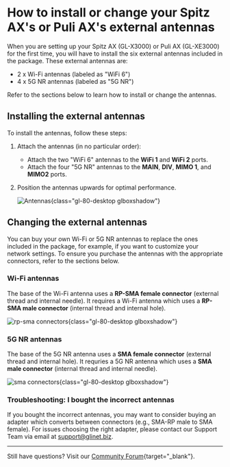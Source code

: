 # How to install or change your Spitz AX's or Puli AX's external antennas

When you are setting up your Spitz AX (GL-X3000) or Puli AX (GL-XE3000) for the first time, you will have to install the six external antennas included in the package. These external antennas are: 

* 2 x Wi-Fi antennas (labeled as "WiFi 6")
* 4 x 5G NR antennas (labeled as "5G NR")

Refer to the sections below to learn how to install or change the antennas. 

## Installing the external antennas

To install the antennas, follow these steps: 

1. Attach the antennas (in no particular order): 
    * Attach the two "WiFi 6" antennas to the **WiFi 1** and **WiFi 2** ports. 
    * Attach the four "5G NR" antennas to the **MAIN**, **DIV**, **MIMO 1**, and **MIMO2** ports. 
2. Position the antennas upwards for optimal performance. 

    ![Antennas](https://static.gl-inet.com/docs/router/en/4/tutorials/change_x3000_xe3000_antennas/x3000-antennas.jpg){class="gl-80-desktop glboxshadow"}

## Changing the external antennas 

You can buy your own Wi-Fi or 5G NR antennas to replace the ones included in the package, for example, if you want to customize your network settings. 
To ensure you purchase the antennas with the appropriate connectors, refer to the sections below. 

### Wi-Fi antennas

The base of the Wi-Fi antenna uses a **RP-SMA female connector** (external thread and internal needle). It requires a Wi-Fi antenna which uses a **RP-SMA male connector** (internal thread and internal hole).

![rp-sma connectors](https://static.gl-inet.com/docs/router/en/4/tutorials/change_x3000_xe3000_antennas/rp-sma-connectors.jpg){class="gl-80-desktop glboxshadow"}

### 5G NR antennas

The base of the 5G NR antenna uses a **SMA female connector** (external thread and internal hole). It requries a 5G NR antenna which uses a **SMA male connector** (internal thread and internal needle).

![sma connectors](https://static.gl-inet.com/docs/router/en/4/tutorials/change_x3000_xe3000_antennas/sma-connectors.jpg){class="gl-80-desktop glboxshadow"}

### Troubleshooting: I bought the incorrect antennas

If you bought the incorrect antennas, you may want to consider buying an adapter which converts between connectors (e.g., SMA-RP male to SMA female). For issues choosing the right adapter, please contact our Support Team via email at [support@glinet.biz](mailto:support@glinet.biz).

---

Still have questions? Visit our [Community Forum](https://forum.gl-inet.com){target="_blank"}.